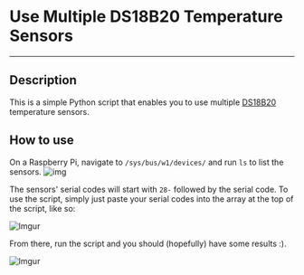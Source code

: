 # Use Multiple DS18B20 Temperature Sensors
---

## Description
This is a simple Python script that enables you to use multiple [DS18B20](https://www.raspberryfield.life/2020/05/23/ds18b20-temperature-probe-raspberry-pi/) temperature sensors.

## How to use
On a Raspberry Pi, navigate to `/sys/bus/w1/devices/` and run `ls` to list the sensors.
![img](https://i.imgur.com/z3ffNmc_d.webp?maxwidth=760&fidelity=grand)

The sensors' serial codes will start with `28-` followed by the serial code. 
To use the script, simply just paste your serial codes into the array at the top of the script, like so:

![Imgur](https://i.imgur.com/s2LgnWW.png)

From there, run the script and you should (hopefully) have some results :).

![Imgur](https://i.imgur.com/xKDST85.png)
